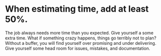 # When estimating time, add at least 50%.

The job always needs more time than you expected. Give yourself a some extra time. What if something crazy happens, things go terribly not to plan? Without a buffer, you will find yourself over promising and under delivering. Give yourself some head room for issues, mistakes, and documentation.
